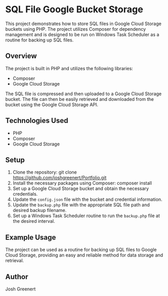 # SQL File Google Bucket Storage

This project demonstrates how to store SQL files in Google Cloud Storage buckets using PHP. The project utilizes Composer for dependency management and is designed to be run on Windows Task Scheduler as a routine for backing up SQL files.

## Overview

The project is built in PHP and utilizes the following libraries:

- Composer
- Google Cloud Storage

The SQL file is compressed and then uploaded to a Google Cloud Storage bucket. The file can then be easily retrieved and downloaded from the bucket using the Google Cloud Storage API.

## Technologies Used

- PHP
- Composer
- Google Cloud Storage

## Setup

1. Clone the repository: git clone https://github.com/joshgreenert/Portfolio.git
2. Install the necessary packages using Composer: composer install
3. Set up a Google Cloud Storage bucket and obtain the necessary credentials.
4. Update the `config.json` file with the bucket and credential information.
5. Update the `backup.php` file with the appropriate SQL file path and desired backup filename.
6. Set up a Windows Task Scheduler routine to run the `backup.php` file at the desired interval.

## Example Usage

The project can be used as a routine for backing up SQL files to Google Cloud Storage, providing an easy and reliable method for data storage and retrieval.

## Author

Josh Greenert